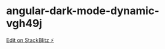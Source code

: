 # angular-dark-mode-dynamic-vgh49j

[Edit on StackBlitz ⚡️](https://stackblitz.com/edit/angular-dark-mode-dynamic-vgh49j)